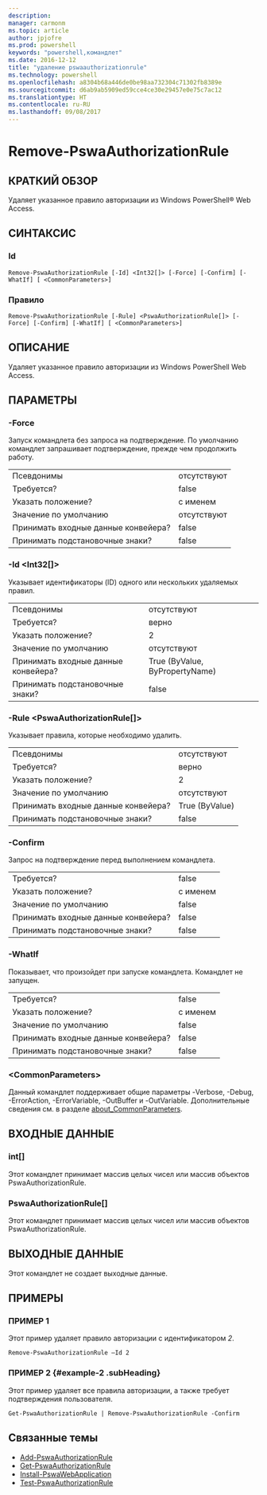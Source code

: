 ```yaml
---
description: 
manager: carmonm
ms.topic: article
author: jpjofre
ms.prod: powershell
keywords: "powershell,командлет"
ms.date: 2016-12-12
title: "удаление pswaauthorizationrule"
ms.technology: powershell
ms.openlocfilehash: a8304b68a446de0be98aa732304c71302fb8389e
ms.sourcegitcommit: d6ab9ab5909ed59cce4ce30e29457e0e75c7ac12
ms.translationtype: HT
ms.contentlocale: ru-RU
ms.lasthandoff: 09/08/2017
---
```

# <a name="remove-pswaauthorizationrule"></a>Remove-PswaAuthorizationRule

## <a name="synopsis"></a>КРАТКИЙ ОБЗОР

Удаляет указанное правило авторизации из Windows PowerShell® Web Access.

## <a name="syntax"></a>СИНТАКСИС

### <a name="id"></a>Id
```
Remove-PswaAuthorizationRule [-Id] <Int32[]> [-Force] [-Confirm] [-WhatIf] [ <CommonParameters>]
```

### <a name="rule"></a>Правило
```
Remove-PswaAuthorizationRule [-Rule] <PswaAuthorizationRule[]> [-Force] [-Confirm] [-WhatIf] [ <CommonParameters>]
```

## <a name="description"></a>ОПИСАНИЕ

Удаляет указанное правило авторизации из Windows PowerShell Web Access.

## <a name="parameters"></a>ПАРАМЕТРЫ

### <a name="-force"></a>-Force

Запуск командлета без запроса на подтверждение. По умолчанию командлет запрашивает подтверждение, прежде чем продолжить работу.

|||  
|-|-|
| Псевдонимы                              | отсутствуют                                 |
| Требуется?                            | false                                |
| Указать положение?                            | с именем                                |
| Значение по умолчанию                        | отсутствуют                                 |
| Принимать входные данные конвейера?               | false                                |
| Принимать подстановочные знаки?          | false                                |

### <a name="-id-ltint32gt"></a>-Id &lt;Int32\[\]&gt;

Указывает идентификаторы (ID) одного или нескольких удаляемых правил.

|||  
|-|-|
| Псевдонимы                              | отсутствуют                                 |
| Требуется?                            | верно                                 |
| Указать положение?                            | 2                                    |
| Значение по умолчанию                        | отсутствуют                                 |
| Принимать входные данные конвейера?               | True (ByValue, ByPropertyName)       |
| Принимать подстановочные знаки?          | false                                |

### <a name="-rule-ltpswaauthorizationrulegt"></a>-Rule &lt;PswaAuthorizationRule\[\]&gt;

Указывает правила, которые необходимо удалить.

|||  
|-|-|
| Псевдонимы                              | отсутствуют                                 |
| Требуется?                            | верно                                 |
| Указать положение?                            | 2                                    |
| Значение по умолчанию                        | отсутствуют                                 |
| Принимать входные данные конвейера?               | True (ByValue)                       |
| Принимать подстановочные знаки?          | false                                |

### <a name="-confirm"></a>-Confirm

Запрос на подтверждение перед выполнением командлета.

|||  
|-|-|
| Требуется?                            | false                                |
| Указать положение?                            | с именем                                |
| Значение по умолчанию                        | false                                |
| Принимать входные данные конвейера?               | false                                |
| Принимать подстановочные знаки?          | false                                |

### <a name="-whatif"></a>-WhatIf

Показывает, что произойдет при запуске командлета. Командлет не запущен.

|||  
|-|-|
| Требуется?                            | false                                |
| Указать положение?                            | с именем                                |
| Значение по умолчанию                        | false                                |
| Принимать входные данные конвейера?               | false                                |
| Принимать подстановочные знаки?          | false                                |

### <a name="ltcommonparametersgt"></a>&lt;CommonParameters&gt;

Данный командлет поддерживает общие параметры -Verbose, -Debug, -ErrorAction, -ErrorVariable, -OutBuffer и -OutVariable.
Дополнительные сведения см. в разделе [about_CommonParameters](http://go.microsoft.com/fwlink/p/?LinkID=113216).

## <a name="inputs"></a>ВХОДНЫЕ ДАННЫЕ

### <a name="int"></a>int\[\]

Этот командлет принимает массив целых чисел или массив объектов PswaAuthorizationRule.

### <a name="pswaauthorizationrule"></a>PswaAuthorizationRule\[\]

Этот командлет принимает массив целых чисел или массив объектов PswaAuthorizationRule.

## <a name="outputs"></a>ВЫХОДНЫЕ ДАННЫЕ

Этот командлет не создает выходные данные.

## <a name="examples"></a>ПРИМЕРЫ

### <a name="example-1"></a>ПРИМЕР 1

Этот пример удаляет правило авторизации с идентификатором *2*.

```
Remove-PswaAuthorizationRule –Id 2
```

### <a name="example-2-example-2-subheading"></a>ПРИМЕР 2 {#example-2 .subHeading}

Этот пример удаляет все правила авторизации, а также требует подтверждения пользователя.

```
Get-PswaAuthorizationRule | Remove-PswaAuthorizationRule -Confirm
```

## <a name="related-topics"></a>Связанные темы

- [Add-PswaAuthorizationRule](add-pswaauthorizationrule.md)
- [Get-PswaAuthorizationRule](get-pswaauthorizationrule.md)
- [Install-PswaWebApplication](install-pswawebapplication.md)
- [Test-PswaAuthorizationRule](test-pswaauthorizationrule.md)
